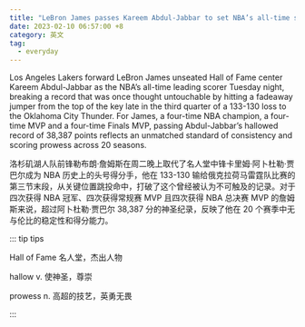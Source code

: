 ```yaml
---
title: "LeBron James passes Kareem Abdul-Jabbar to set NBA’s all-time scoring record"
date: 2023-02-10 06:57:00 +8
category: 英文
tag:
  - everyday
---
```


Los Angeles Lakers forward LeBron James unseated Hall of Fame center Kareem Abdul-Jabbar as the NBA’s all-time leading scorer Tuesday night, breaking a record that was once thought untouchable by hitting a fadeaway jumper from the top of the key late in the third quarter of a 133-130 loss to the Oklahoma City Thunder. For James, a four-time NBA champion, a four-time MVP and a four-time Finals MVP, passing Abdul-Jabbar’s hallowed record of 38,387 points reflects an unmatched standard of consistency and scoring prowess across 20 seasons.

洛杉矶湖人队前锋勒布朗·詹姆斯在周二晚上取代了名人堂中锋卡里姆·阿卜杜勒·贾巴尔成为 NBA 历史上的头号得分手，他在 133-130 输给俄克拉荷马雷霆队比赛的第三节末段，从关键位置跳投命中，打破了这个曾经被认为不可触及的记录。对于四次获得 NBA 冠军、四次获得常规赛 MVP 且四次获得 NBA 总决赛 MVP 的詹姆斯来说，超过阿卜杜勒·贾巴尔 38,387 分的神圣纪录，反映了他在 20 个赛季中无与伦比的稳定性和得分能力。

::: tip tips

Hall of Fame 名人堂，杰出人物

hallow v. 使神圣，尊崇

prowess n. 高超的技艺，英勇无畏

:::
